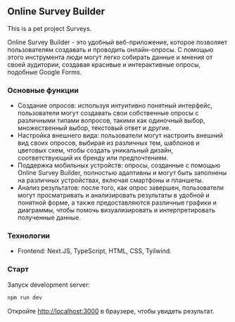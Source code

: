 ## Online Survey Builder

This is a pet project Surveys.

Online Survey Builder - это удобный веб-приложение, которое позволяет пользователям создавать и проводить онлайн-опросы. С помощью этого инструмента люди могут легко собирать данные и мнения от своей аудитории, создавая красивые и интерактивные опросы, подобные Google Forms.

### Основные функции
- Создание опросов: используя интуитивно понятный интерфейс, пользователи могут создавать свои собственные опросы с различными типами вопросов, такими как одиночный выбор, множественный выбор, текстовый ответ и другие.
- Настройка внешнего вида: пользователи могут настроить внешний вид своих опросов, выбирая из различных тем, шаблонов и цветовых схем, чтобы создать уникальный дизайн, соответствующий их бренду или предпочтениям.
- Поддержка мобильных устройств: опросы, созданные с помощью Online Survey Builder, полностью адаптивны и могут быть заполнены на различных устройствах, включая смартфоны и планшеты.
- Анализ результатов: после того, как опрос завершен, пользователи могут просматривать и анализировать результаты в удобной и понятной форме, а также предоставляются различные графики и диаграммы, чтобы помочь визуализировать и интерпретировать полученные данные.

### Технологии
- Frontend: Next.JS, TypeScript, HTML, CSS, Tyilwind.


### Старт
Запуск development server:

```bash
npm run dev
```

Откройте [http://localhost:3000](http://localhost:3000) в браузере, чтобы увидеть результат.
